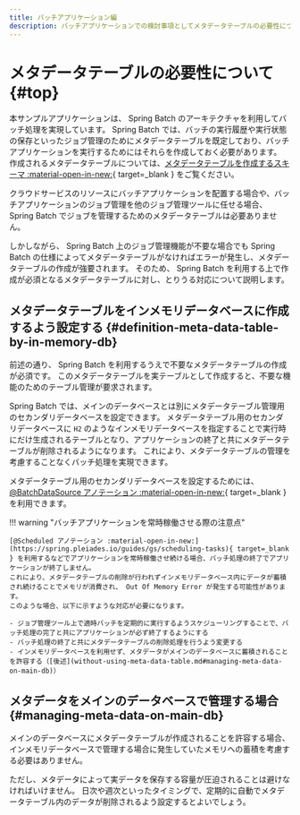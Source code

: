 ```yaml
---
title: バッチアプリケーション編
description: バッチアプリケーションでの検討事項としてメタデータテーブルの必要性について解説します。
---
```


# メタデータテーブルの必要性について {#top}

本サンプルアプリケーションは、 Spring Batch のアーキテクチャを利用してバッチ処理を実現しています。
Spring Batch では、バッチの実行履歴や実行状態の保存といったジョブ管理のためにメタデータテーブルを既定しており、バッチアプリケーションを実行するためにはそれらを作成しておく必要があります。
作成されるメタデータテーブルについては、[メタデータテーブルを作成するスキーマ :material-open-in-new:](https://spring.pleiades.io/spring-batch/reference/schema-appendix.html){ target=_blank } をご覧ください。

クラウドサービスのリソースにバッチアプリケーションを配置する場合や、バッチアプリケーションのジョブ管理を他のジョブ管理ツールに任せる場合、 Spring Batch でジョブを管理するためのメタデータテーブルは必要ありません。

しかしながら、 Spring Batch 上のジョブ管理機能が不要な場合でも Spring Batch の仕様によってメタデータテーブルがなければエラーが発生し、メタデータテーブルの作成が強要されます。
そのため、 Spring Batch を利用する上で作成が必須となるメタデータテーブルに対し、とりうる対応について説明します。

## メタデータテーブルをインメモリデータベースに作成するよう設定する {#definition-meta-data-table-by-in-memory-db}

前述の通り、 Spring Batch を利用するうえで不要なメタデータテーブルの作成が必須です。
このメタデータテーブルを実テーブルとして作成すると、不要な機能のためのテーブル管理が要求されます。

Spring Batch では、メインのデータベースとは別にメタデータテーブル管理用のセカンダリデータベースを設定できます。
メタデータテーブル用のセカンダリデータベースに `H2` のようなインメモリデータベースを指定することで実行時にだけ生成されるテーブルとなり、アプリケーションの終了と共にメタデータテーブルが削除されるようになります。
これにより、メタデータテーブルの管理を考慮することなくバッチ処理を実現できます。

メタデータテーブル用のセカンダリデータベースを設定するためには、 [@BatchDataSource アノテーション :material-open-in-new:](https://spring.pleiades.io/spring-boot/api/java/org/springframework/boot/autoconfigure/batch/BatchDataSource.html){ target=_blank } を利用できます。

!!! warning "バッチアプリケーションを常時稼働させる際の注意点"

    [@Scheduled アノテーション :material-open-in-new:](https://spring.pleiades.io/guides/gs/scheduling-tasks){ target=_blank } を利用するなどでアプリケーションを常時稼働させ続ける場合、バッチ処理の終了でアプリケーションが終了しません。
    これにより、メタデータテーブルの削除が行われずインメモリデータべース内にデータが蓄積され続けることでメモリが消費され、 Out Of Memory Error が発生する可能性があります。
    このような場合、以下に示すような対応が必要になります。

    - ジョブ管理ツール上で適時バッチを定期的に実行するようスケジューリングすることで、バッチ処理の完了と共にアプリケーションが必ず終了するようにする
    - バッチ処理の終了と共にメタデータテーブルの削除処理を行うよう変更する
    - インメモリデータベースを利用せず、メタデータがメインのデータベースに蓄積されることを許容する（[後述](without-using-meta-data-table.md#managing-meta-data-on-main-db)）

## メタデータをメインのデータベースで管理する場合 {#managing-meta-data-on-main-db}

メインのデータベースにメタデータテーブルが作成されることを許容する場合、インメモリデータベースで管理する場合に発生していたメモリへの蓄積を考慮する必要はありません。

ただし、メタデータによって実データを保存する容量が圧迫されることは避けなければいけません。
日次や週次といったタイミングで、定期的に自動でメタデータテーブル内のデータが削除されるよう設定するとよいでしょう。
